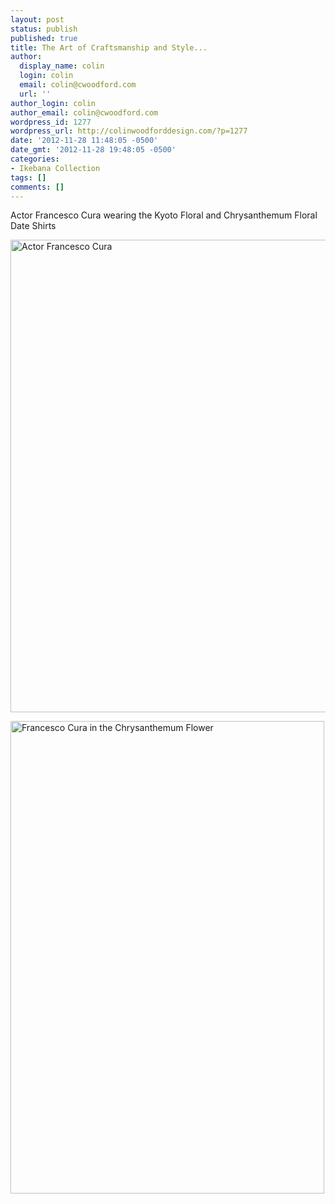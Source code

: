 ```yaml
---
layout: post
status: publish
published: true
title: The Art of Craftsmanship and Style...
author:
  display_name: colin
  login: colin
  email: colin@cwoodford.com
  url: ''
author_login: colin
author_email: colin@cwoodford.com
wordpress_id: 1277
wordpress_url: http://colinwoodforddesign.com/?p=1277
date: '2012-11-28 11:48:05 -0500'
date_gmt: '2012-11-28 19:48:05 -0500'
categories:
- Ikebana Collection
tags: []
comments: []
---
```

<p>Actor Francesco Cura wearing the Kyoto&nbsp;Floral and Chrysanthemum Floral Date Shirts</p>
<p><a href="http://colinwoodford.com"><img class="aligncenter size-full wp-image-1568" alt="Actor Francesco Cura" src="http://colinwoodforddesign.com/wp-content/uploads/2012/11/Actor-Francesco-Cura.jpg" width="508" height="756" /></a></p>
<p><a href="http://www.facebook.com/pages/colinwoodfordcom/169111429838856?ref=hl"><img class="aligncenter size-full wp-image-1569" alt="Francesco Cura in the Chrysanthemum Flower" src="http://colinwoodforddesign.com/wp-content/uploads/2012/11/Francesco-Cura-in-the-Chrysanthemum-Flower.jpg" width="502" height="756" /></a></p>
